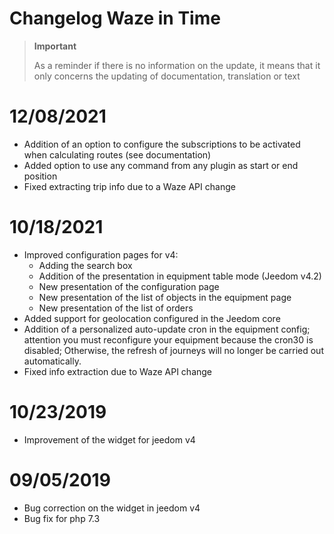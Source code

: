# Changelog Waze in Time

>**Important**
>
>As a reminder if there is no information on the update, it means that it only concerns the updating of documentation, translation or text

# 12/08/2021

- Addition of an option to configure the subscriptions to be activated when calculating routes (see documentation)
- Added option to use any command from any plugin as start or end position
- Fixed extracting trip info due to a Waze API change

# 10/18/2021

- Improved configuration pages for v4:
  - Adding the search box
  - Addition of the presentation in equipment table mode (Jeedom v4.2)
  - New presentation of the configuration page
  - New presentation of the list of objects in the equipment page
  - New presentation of the list of orders
- Added support for geolocation configured in the Jeedom core
- Addition of a personalized auto-update cron in the equipment config; attention you must reconfigure your equipment because the cron30 is disabled; Otherwise, the refresh of journeys will no longer be carried out automatically.
- Fixed info extraction due to Waze API change

# 10/23/2019

- Improvement of the widget for jeedom v4

# 09/05/2019

- Bug correction on the widget in jeedom v4
- Bug fix for php 7.3
